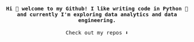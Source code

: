 <h4 align="center"><samp> Hi 👋  welcome to my Github! I like writing code in Python 🐍 and currently I'm exploring data analytics and data engineering.
  </samp></h4>


<p align="center"><samp>
Check out my repos ⬇️  
  </samp>
</p>
